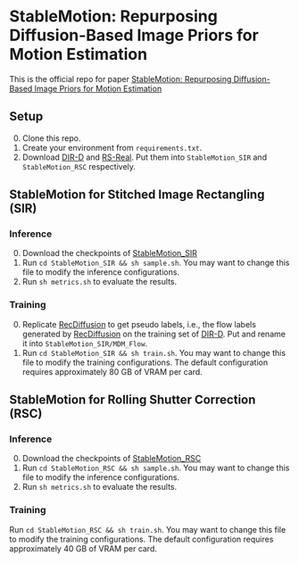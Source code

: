 # StableMotion: Repurposing Diffusion-Based Image Priors for Motion Estimation
This is the official repo for paper [StableMotion: Repurposing Diffusion-Based Image Priors for Motion Estimation](https://www.arxiv.org/abs/2505.06668)

## Setup
0. Clone this repo.
1. Create your environment from `requirements.txt`.
2. Download [DIR-D](https://drive.google.com/file/d/1KR5DtekPJin3bmQPlTGP4wbM1zFR80ak/view?usp=sharing) and [RS-Real](https://huggingface.co/datasets/Yzl-code/RS-Diffusion/tree/main). Put them into `StableMotion_SIR` and `StableMotion_RSC` respectively.

## StableMotion for Stitched Image Rectangling (SIR)
### Inference
0. Download the checkpoints of [StableMotion_SIR](https://huggingface.co/ziyiwhat/StableMotion/tree/main/StableMotion_SIR)
1. Run `cd StableMotion_SIR && sh sample.sh`. You may want to change this file to modify the inference configurations.
2. Run `sh metrics.sh` to evaluate the results.

### Training
0. Replicate [RecDiffusion](https://github.com/lhaippp/RecDiffusion) to get pseudo labels, i.e., the flow labels generated by [RecDiffusion](https://github.com/lhaippp/RecDiffusion) on the training set of [DIR-D](https://drive.google.com/file/d/1KR5DtekPJin3bmQPlTGP4wbM1zFR80ak/view?usp=sharing). Put and rename it into `StableMotion_SIR/MDM_Flow`.
1. Run `cd StableMotion_SIR && sh train.sh`. You may want to change this file to modify the training configurations. The default configuration requires approximately 80 GB of VRAM per card.

## StableMotion for Rolling Shutter Correction (RSC)
### Inference
0. Download the checkpoints of [StableMotion_RSC](https://huggingface.co/ziyiwhat/StableMotion/tree/main/StableMotion_RSC)
1. Run `cd StableMotion_RSC && sh sample.sh`. You may want to change this file to modify the inference configurations.
2. Run `sh metrics.sh` to evaluate the results.

### Training
Run `cd StableMotion_RSC && sh train.sh`. You may want to change this file to modify the training configurations. The default configuration requires approximately 40 GB of VRAM per card.
